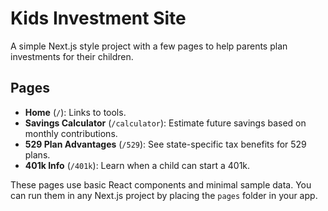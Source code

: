 # Kids Investment Site

A simple Next.js style project with a few pages to help parents plan investments for their children.

## Pages

- **Home** (`/`): Links to tools.
- **Savings Calculator** (`/calculator`): Estimate future savings based on monthly contributions.
- **529 Plan Advantages** (`/529`): See state-specific tax benefits for 529 plans.
- **401k Info** (`/401k`): Learn when a child can start a 401k.

These pages use basic React components and minimal sample data. You can run them in any Next.js project by placing the `pages` folder in your app.
